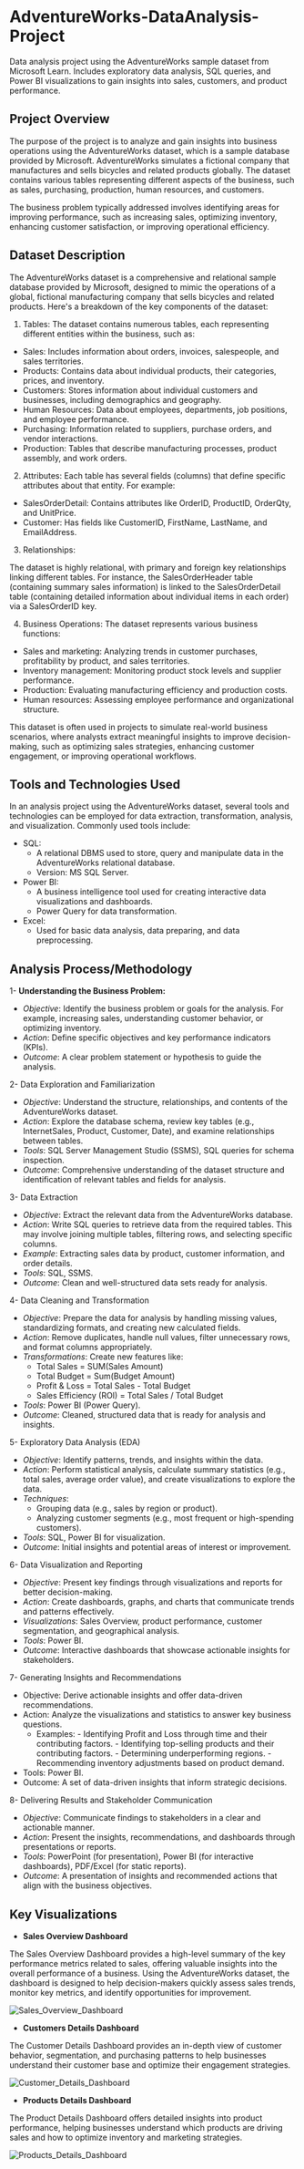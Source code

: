# AdventureWorks-DataAnalysis-Project
Data analysis project using the AdventureWorks sample dataset from Microsoft Learn. Includes exploratory data analysis, SQL queries, and Power BI visualizations to gain insights into sales, customers, and product performance.
## Project Overview
The purpose of the project is to analyze and gain insights into business operations using the AdventureWorks dataset, which is a sample database provided by Microsoft. AdventureWorks simulates a fictional company that manufactures and sells bicycles and related products globally. The dataset contains various tables representing different aspects of the business, such as sales, purchasing, production, human resources, and customers.

The business problem typically addressed involves identifying areas for improving performance, such as increasing sales, optimizing inventory, enhancing customer satisfaction, or improving operational efficiency.

## Dataset Description
The AdventureWorks dataset is a comprehensive and relational sample database provided by Microsoft, designed to mimic the operations of a global, fictional manufacturing company that sells bicycles and related products. Here's a breakdown of the key components of the dataset:

1. Tables: The dataset contains numerous tables, each representing different entities within the business, such as:

  - Sales: Includes information about orders, invoices, salespeople, and sales territories.
  - Products: Contains data about individual products, their categories, prices, and inventory.
  - Customers: Stores information about individual customers and businesses, including demographics and geography.
  - Human Resources: Data about employees, departments, job positions, and employee performance.
  - Purchasing: Information related to suppliers, purchase orders, and vendor interactions.
  - Production: Tables that describe manufacturing processes, product assembly, and work orders.

2. Attributes: Each table has several fields (columns) that define specific attributes about that entity. For example:

  - SalesOrderDetail: Contains attributes like OrderID, ProductID, OrderQty, and UnitPrice.
  - Customer: Has fields like CustomerID, FirstName, LastName, and EmailAddress.

3. Relationships: 

  The dataset is highly relational, with primary and foreign key relationships linking different tables. For instance, the SalesOrderHeader table (containing summary sales information) is linked to the SalesOrderDetail table (containing detailed information about individual items in each order) via a SalesOrderID key.

4. Business Operations: The dataset represents various business functions:

  - Sales and marketing: Analyzing trends in customer purchases, profitability by product, and sales territories.
  - Inventory management: Monitoring product stock levels and supplier performance.
  - Production: Evaluating manufacturing efficiency and production costs.
  - Human resources: Assessing employee performance and organizational structure.

This dataset is often used in projects to simulate real-world business scenarios, where analysts extract meaningful insights to improve decision-making, such as optimizing sales strategies, enhancing customer engagement, or improving operational workflows.

## Tools and Technologies Used


In an analysis project using the AdventureWorks dataset, several tools and technologies can be employed for data extraction, transformation, analysis, and visualization. Commonly used tools include:

  - SQL:
      * A relational DBMS used to store, query and manipulate data in the AdventureWorks relational database.
      * Version: MS SQL Server.
  - Power BI:
      * A business intelligence tool used for creating interactive data visualizations and dashboards.
      * Power Query for data transformation.
  - Excel:
      * Used for basic data analysis, data preparing, and data preprocessing.

## Analysis Process/Methodology

1- **Understanding the Business Problem:**
  - *Objective*: Identify the business problem or goals for the analysis. For example, increasing sales, understanding customer behavior, or optimizing inventory.
  - *Action*: Define specific objectives and key performance indicators (KPIs).
  - *Outcome*: A clear problem statement or hypothesis to guide the analysis.

2- Data Exploration and Familiarization

  - *Objective*: Understand the structure, relationships, and contents of the AdventureWorks dataset.
  - *Action*: Explore the database schema, review key tables (e.g., InternetSales, Product, Customer, Date), and examine relationships between tables.
  - *Tools*: SQL Server Management Studio (SSMS), SQL queries for schema inspection.
  - *Outcome*: Comprehensive understanding of the dataset structure and identification of relevant tables and fields for analysis.

3- Data Extraction
  - *Objective*: Extract the relevant data from the AdventureWorks database.
  - *Action*: Write SQL queries to retrieve data from the required tables. This may involve joining multiple tables, filtering rows, and selecting specific columns.
  - *Example*: Extracting sales data by product, customer information, and order details.
  - *Tools*: SQL, SSMS. 
  - *Outcome*: Clean and well-structured data sets ready for analysis.

4- Data Cleaning and Transformation
   - *Objective*: Prepare the data for analysis by handling missing values, standardizing formats, and creating new calculated fields.
   - *Action*: Remove duplicates, handle null values, filter unnecessary rows, and format columns appropriately.
   - *Transformations*: Create new features like:
       * Total Sales = SUM(Sales Amount)
       * Total Budget = Sum(Budget Amount)
       * Profit & Loss = Total Sales - Total Budget
       * Sales Efficiency (ROI) = Total Sales / Total Budget
   - *Tools*: Power BI (Power Query).
   - *Outcome*: Cleaned, structured data that is ready for analysis and insights. 

5- Exploratory Data Analysis (EDA)
  - *Objective*: Identify patterns, trends, and insights within the data.
  - *Action*: Perform statistical analysis, calculate summary statistics (e.g., total sales, average order value), and create visualizations to explore the data.
  - *Techniques*:
    * Grouping data (e.g., sales by region or product).
    * Analyzing customer segments (e.g., most frequent or high-spending customers).
  - *Tools*: SQL, Power BI for visualization.
  - *Outcome*: Initial insights and potential areas of interest or improvement.

6- Data Visualization and Reporting
  - *Objective*: Present key findings through visualizations and reports for better decision-making.
  - *Action*: Create dashboards, graphs, and charts that communicate trends and patterns effectively.
  - *Visualizations*: Sales Overview, product performance, customer segmentation, and geographical analysis.
  - *Tools*: Power BI.
  - *Outcome*: Interactive dashboards that showcase actionable insights for stakeholders.

7- Generating Insights and Recommendations
  - Objective: Derive actionable insights and offer data-driven recommendations.
  - Action: Analyze the visualizations and statistics to answer key business questions.
      * Examples:
            - Identifying Profit and Loss through time and their contributing factors.
            - Identifying top-selling products and their contributing factors.
            - Determining underperforming regions.
            - Recommending inventory adjustments based on product demand.
  - Tools: Power BI.
  - Outcome: A set of data-driven insights that inform strategic decisions.

8- Delivering Results and Stakeholder Communication
  - *Objective*: Communicate findings to stakeholders in a clear and actionable manner.
  - *Action*: Present the insights, recommendations, and dashboards through presentations or reports.
  - *Tools*: PowerPoint (for presentation), Power BI (for interactive dashboards), PDF/Excel (for static reports).
  - *Outcome*: A presentation of insights and recommended actions that align with the business objectives.

## Key Visualizations

  - **Sales Overview Dashboard** 

  The Sales Overview Dashboard provides a high-level summary of the key performance metrics related to sales, offering valuable insights into the overall performance of a business. Using the AdventureWorks dataset, the dashboard is designed to help decision-makers quickly assess sales trends, monitor key metrics, and identify opportunities for improvement.

![Sales_Overview_Dashboard](https://github.com/user-attachments/assets/623b948c-fd5e-4df5-a5fa-d1744ceb3dba)

  - **Customers Details Dashboard** 

  The Customer Details Dashboard provides an in-depth view of customer behavior, segmentation, and purchasing patterns to help businesses understand their customer base and optimize their engagement strategies.

![Customer_Details_Dashboard](https://github.com/user-attachments/assets/cafa0681-c8a1-4a19-b248-597e9af4e305)

  - **Products Details Dashboard** 

  The Product Details Dashboard offers detailed insights into product performance, helping businesses understand which products are driving sales and how to optimize inventory and marketing strategies.

![Products_Details_Dashboard](https://github.com/user-attachments/assets/9daf84fa-fae2-4754-a746-4e80f9708412)




